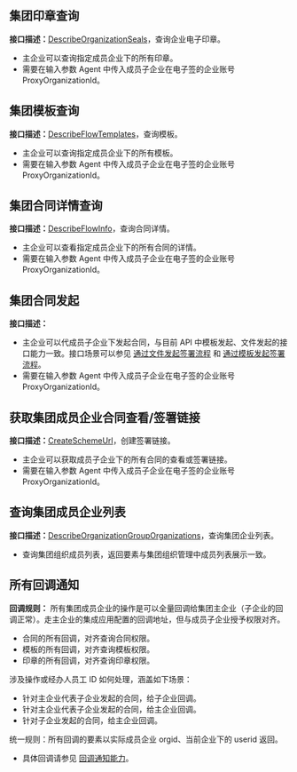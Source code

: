 ## 集团印章查询
**接口描述：**[DescribeOrganizationSeals](https://cloud.tencent.com/document/api/1323/82453)，查询企业电子印章。
- 主企业可以查询指定成员企业下的所有印章。
- 需要在输入参数 Agent 中传入成员子企业在电子签的企业账号 ProxyOrganizationId。


## 集团模板查询
**接口描述：**[DescribeFlowTemplates](https://cloud.tencent.com/document/api/1323/74803)，查询模板。
- 主企业可以查询指定成员企业下的所有模板。
- 需要在输入参数 Agent 中传入成员子企业在电子签的企业账号 ProxyOrganizationId。


## 集团合同详情查询
**接口描述：**[DescribeFlowInfo](https://cloud.tencent.com/document/api/1323/80032)，查询合同详情。
- 主企业可以查看指定成员企业下的所有合同的详情。
- 需要在输入参数 Agent 中传入成员子企业在电子签的企业账号 ProxyOrganizationId。

## 集团合同发起
**接口描述：**
- 主企业可以代成员子企业下发起合同，与目前 API 中模板发起、文件发起的接口能力一致。接口场景可以参见 [通过文件发起签署流程](https://cloud.tencent.com/document/product/1323/78318) 和 [通过模板发起签署流程](https://cloud.tencent.com/document/product/1323/78317)。
- 需要在输入参数 Agent 中传入成员子企业在电子签的企业账号 ProxyOrganizationId。


## 获取集团成员企业合同查看/签署链接
**接口描述：**[CreateSchemeUrl](https://cloud.tencent.com/document/api/1323/70359)，创建签署链接。
- 主企业可以获取成员子企业下的所有合同的查看或签署链接。
- 需要在输入参数 Agent 中传入成员子企业在电子签的企业账号 ProxyOrganizationId。

## 查询集团成员企业列表
**接口描述：**[DescribeOrganizationGroupOrganizations](https://cloud.tencent.com/document/product/1323/86114)，查询集团企业列表。
- 查询集团组织成员列表，返回要素与集团组织管理中成员列表展示一致。


## 所有回调通知
**回调规则：**
所有集团成员企业的操作是可以全量回调给集团主企业（子企业的回调正常）。走主企业的集成应用配置的回调地址，但与成员子企业授予权限对齐。
- 合同的所有回调，对齐查询合同权限。
- 模板的所有回调，对齐查询模板权限。
- 印章的所有回调，对齐查询印章权限。

涉及操作或经办人员工 ID 如何处理，涵盖如下场景：
- 针对主企业代表子企业发起的合同，给子企业回调。
- 针对主企业代表子企业发起的合同，给主企业回调。
- 针对子企业发起的合同，给主企业回调。

统一规则：所有回调的要素以实际成员企业 orgid、当前企业下的 userid 返回。
- 具体回调请参见 [回调通知能力](https://cloud.tencent.com/document/product/1323/78321)。
